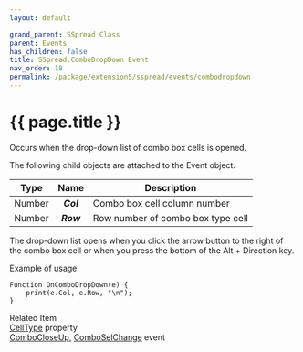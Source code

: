```yaml
---
layout: default

grand_parent: SSpread Class
parent: Events
has_children: false
title: SSpread.ComboDropDown Event
nav_order: 18
permalink: /package/extension5/sspread/events/combodropdown
---
```

# {{ page.title }}

Occurs when the drop-down list of combo box cells is opened.

The following child objects are attached to the Event object.

| Type   |    Name   | Description                       |
|--------|:---------:|-----------------------------------|
| Number | **_Col_** | Combo box cell column number      |
| Number | **_Row_** | Row number of combo box type cell |

The drop-down list opens when you click the arrow button to the right of the combo box cell or when you press the bottom of the Alt + Direction key.

Example of usage

```
Function OnComboDropDown(e) {
    print(e.Col, e.Row, "\n");
}
```

Related Item<br>
<a href="/package/extension5/sspread/properties/celltype">CellType</a> property<br>
<a href="/package/extension5/sspread/events/combocloseup">ComboCloseUp</a>, <a href="/package/extension5/sspread/events/comboselchange">ComboSelChange</a> event

